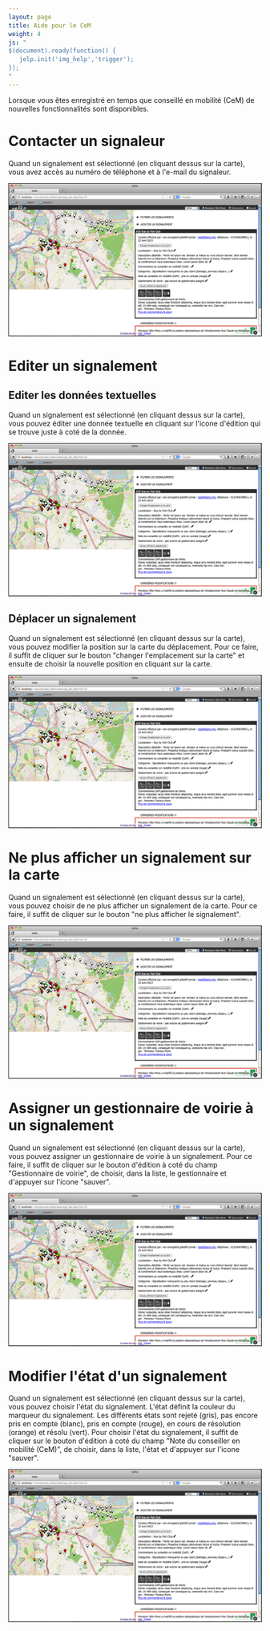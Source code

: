 ```yaml
---
layout: page
title: Aide pour le CeM
weight: 4
js: "
$(document).ready(function() {
   jelp.init('img_help','trigger');
});
"
---
```

Lorsque vous êtes enregistré en temps que conseillé en mobilité (CeM) de nouvelles fonctionnalités sont disponibles.

<h1>Contacter un signaleur</h1>

Quand un signalement est sélectionné (en cliquant dessus sur la carte), vous avez accès au <span id="span_contact" data-marker="m_img_contact" class="trigger">numéro de téléphone et à l'e-mail</span> du signaleur.

<img id="img_contact" class="img_help" src="img/screenshots/details_cem.png" border="1" alt="Contacter un signaleur" data-jelp-img-width="958px" data-jelp-markers='[{"id":"m_img_contact", "x":0.71, "y":0.345, "label":"1", "color":"red", "hover_color":"blue"}]' />

<h1>Editer un signalement</h1>

<h2>Editer les données textuelles</h2>

Quand un signalement est sélectionné (en cliquant dessus sur la carte), vous  pouvez éditer une donnée textuelle en cliquant sur l'<span id="span_edit_text" data-marker="m_img_edit_text" class="trigger">icone d'édition</span> qui se trouve juste à coté de la donnée.

<img id="img_edit_text" class="img_help" src="img/screenshots/details_cem.png" border="1" alt="Editer les données textuelles" data-jelp-img-width="958px" data-jelp-markers='[{"id":"m_img_edit_text", "x":0.65, "y":0.43, "label":"1", "color":"red", "hover_color":"blue"}]' />

<h2>Déplacer un signalement</h2>

Quand un signalement est sélectionné (en cliquant dessus sur la carte), vous  pouvez modifier la position sur la carte du déplacement. Pour ce faire, il suffit de cliquer sur le <span id="span_deplacer" data-marker="m_img_deplacer" class="trigger">bouton "changer l'emplacement sur la carte"</span> et ensuite de choisir la nouvelle position en cliquant sur la carte.

<img id="img_deplacer" class="img_help" src="img/screenshots/details_cem.png" border="1" alt="Déplacer un signalement" data-jelp-img-width="958px" data-jelp-markers='[{"id":"m_img_deplacer", "x":0.515, "y":0.40, "label":"1", "color":"red", "hover_color":"blue"}]' />

<h1>Ne plus afficher un signalement sur la carte</h1>

Quand un signalement est sélectionné (en cliquant dessus sur la carte), vous  pouvez choisir de ne plus afficher un signalement de la carte. Pour ce faire, il suffit de cliquer sur le <span id="span_supprimer" data-marker="m_img_supprimer" class="trigger">bouton "ne plus afficher le signalement"</span>.

<img id="img_supprimer" class="img_help" src="img/screenshots/details_cem.png" border="1" alt="Ne plus afficher un signalement sur la carte" data-jelp-img-width="958px" data-jelp-markers='[{"id":"m_img_supprimer", "x":0.515, "y":0.665, "label":"1", "color":"red", "hover_color":"blue"}]' />

<h1>Assigner un gestionnaire de voirie à un signalement</h1>

Quand un signalement est sélectionné (en cliquant dessus sur la carte), vous  pouvez assigner un gestionnaire de voirie à un signalement. Pour ce faire, il suffit de cliquer sur le <span id="span_assigner_gestionnaire" data-marker="m_img_assigner_gestionnaire" class="trigger">bouton d'édition à coté du champ "Gestionnaire de voirie"</span>, de choisir, dans la liste, le gestionnaire et d'appuyer sur l'icone "sauver".

<img id="img_assigner_gestionnaire" class="img_help" src="img/screenshots/details_cem.png" border="1" alt="Assigner un gestionnaire de voirie à un signalement" data-jelp-img-width="958px" data-jelp-markers='[{"id":"m_img_assigner_gestionnaire", "x":0.77, "y":0.635, "label":"1", "color":"red", "hover_color":"blue"}]'  />

<h1>Modifier l'état d'un signalement</h1>

Quand un signalement est sélectionné (en cliquant dessus sur la carte), vous pouvez choisir l'état du signalement. L'état définit la couleur du marqueur du signalement. Les différents états sont rejeté (gris), pas encore pris en compte (blanc), pris en compte (rouge), en cours de résolution (orange) et résolu (vert). Pour choisir l'état du signalement, il suffit de cliquer sur le <span id="span_choisir_etat" data-marker="m_img_choisir_etat" class="trigger">bouton d'édition à coté du champ "Note du conseiller en mobilité (CeM)"</span>, de choisir, dans la liste, l'état et d'appuyer sur l'icone "sauver".

<img id="img_choisir_etat" class="img_help" src="img/screenshots/details_cem.png" border="1" alt="Modifier l'état d'un signalement" data-jelp-img-width="958px" data-jelp-markers='[{"id":"m_img_choisir_etat", "x":0.79, "y":0.6, "label":"1", "color":"red", "hover_color":"blue"}]'  />
